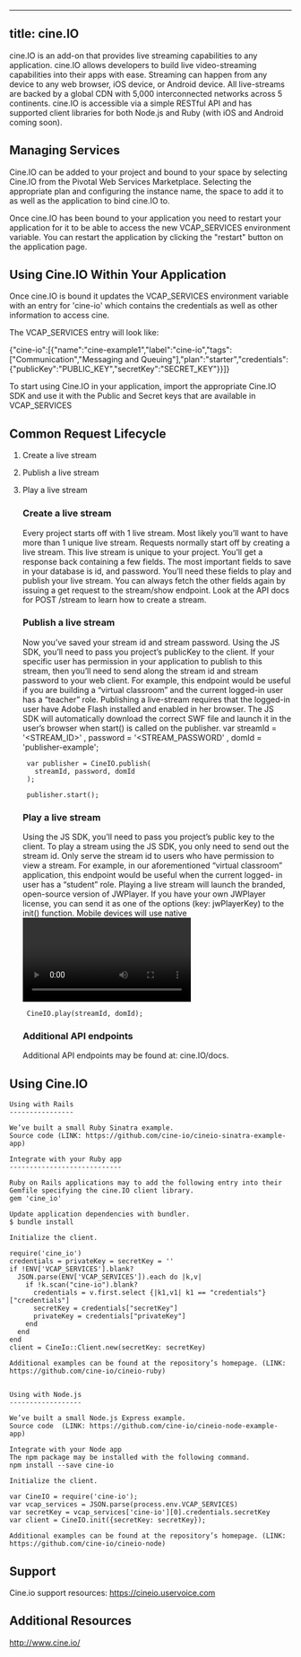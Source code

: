 ---
title: cine.IO
-------

cine.IO is an add-on that provides live streaming capabilities to any application.
cine.IO allows developers to build live video-streaming capabilities into their apps with ease. Streaming can happen from any device to any web browser, iOS device, or Android device. All live-streams are backed by a global CDN with 5,000 interconnected networks across 5 continents.
cine.IO is accessible via a simple RESTful API and has supported client libraries for both Node.js and Ruby (with iOS and Android coming soon).

## <a id='managing'></a>Managing Services ##

Cine.IO can be added to your project and bound to your space by selecting Cine.IO from the Pivotal Web Services Marketplace. Selecting the appropriate plan and configuring the instance name, the space to add it to as well as the application to bind cine.IO to.

Once cine.IO has been bound to your application you need to restart your application for it to be able to access the new VCAP_SERVICES environment variable. You can restart the application by clicking the "restart" button on the application page.

## <a id='within-application'></a>Using Cine.IO Within Your Application ##

Once cine.IO is bound it updates the VCAP_SERVICES environment variable with an entry for 'cine-io' which contains the credentials as well as other information to access cine. 

The VCAP_SERVICES entry will look like: 

{"cine-io":[{"name":"cine-example1","label":"cine-io","tags":["Communication","Messaging and Queuing"],"plan":"starter","credentials":{"publicKey":"PUBLIC_KEY","secretKey":"SECRET_KEY"}}]}

To start using Cine.IO in your application, import the appropriate Cine.IO SDK and use it with the Public and Secret keys that are available in VCAP_SERVICES

## <a id='request'></a>Common Request Lifecycle ##


1. Create a live stream
2. Publish a live stream
3. Play a live stream

	### Create a live stream ###

	Every project starts off with 1 live stream. Most likely you’ll want to have more than 1 unique live stream.
	Requests normally start off by creating a live stream. This live stream is unique to your project. You’ll get a response back containing a few fields. The most important fields to save in your database is id, and password. You’ll need these fields to play and publish your live stream. You can always fetch the other fields again by issuing a get request to the stream/show endpoint.
	Look at the API docs for POST /stream to learn how to create a stream.

	### Publish a live stream ###

	Now you’ve saved your stream id and stream password. Using the JS SDK, you’ll need to pass you project’s publicKey to the client. If your specific user has permission in your application to publish to this stream, then you’ll need to send along the stream id and stream password to your web client. For example, this endpoint would be useful if you are building a “virtual classroom” and the current logged-in user has a “teacher” role.
	Publishing a live-stream requires that the logged-in user have Adobe Flash installed and enabled in her browser. The JS SDK will automatically download the correct SWF file and launch it in the user’s browser when start() is called on the publisher.
		var streamId = '<STREAM_ID>'
		  , password = '<STREAM_PASSWORD'
		  , domId = 'publisher-example';

		var publisher = CineIO.publish(
		  streamId, password, domId
		);

		publisher.start();

	### Play a live stream ###
	
	Using the JS SDK, you’ll need to pass you project’s public key to the client. To play a stream using the JS SDK, you only need to send out the stream id. Only serve the stream id to users who have permission to view a stream. For example, in our aforementioned “virtual classroom” application, this endpoint would be useful when the current logged- in user has a “student” role.
	Playing a live stream will launch the branded, open-source version of JWPlayer. If you have your own JWPlayer license, you can send it as one of the options (key: jwPlayerKey) to the init() function. Mobile devices will use native <video> elements rather than JWPlayer; this happens automatically.
		var streamId = '<STREAM_ID>'
		  , domId = 'player-example';

		CineIO.play(streamId, domId);


	### Additional API endpoints ###

	Additional API endpoints may be found at: cine.IO/docs.

## <a id='using'></a>Using Cine.IO ##

	Using with Rails
	----------------

	We’ve built a small Ruby Sinatra example. 
	Source code (LINK: https://github.com/cine-io/cineio-sinatra-example-app)

	Integrate with your Ruby app 
	----------------------------

	Ruby on Rails applications may to add the following entry into their Gemfile specifying the cine.IO client library.
	gem 'cine_io'

	Update application dependencies with bundler.
	$ bundle install

	Initialize the client.

	require('cine_io')
    credentials = privateKey = secretKey = ''
    if !ENV['VCAP_SERVICES'].blank?
      JSON.parse(ENV['VCAP_SERVICES']).each do |k,v|
        if !k.scan("cine-io").blank?
          credentials = v.first.select {|k1,v1| k1 == "credentials"}["credentials"]
          secretKey = credentials["secretKey"]
          privateKey = credentials["privateKey"]
        end
      end
    end
	client = CineIo::Client.new(secretKey: secretKey)

	Additional examples can be found at the repository’s homepage. (LINK: https://github.com/cine-io/cineio-ruby)


	Using with Node.js
	------------------

	We’ve built a small Node.js Express example. 
	Source code  (LINK: https://github.com/cine-io/cineio-node-example-app)

	Integrate with your Node app
	The npm package may be installed with the following command.
	npm install --save cine-io

	Initialize the client.

	var CineIO = require('cine-io');
	var vcap_services = JSON.parse(process.env.VCAP_SERVICES)
	var secretKey = vcap_services['cine-io'][0].credentials.secretKey 
	var client = CineIO.init({secretKey: secretKey});

	Additional examples can be found at the repository’s homepage. (LINK: https://github.com/cine-io/cineio-node)


## <a id='support'></a>Support ##

Cine.io support resources: https://cineio.uservoice.com

## <a id='reources'></a>Additional Resources ##

http://www.cine.io/